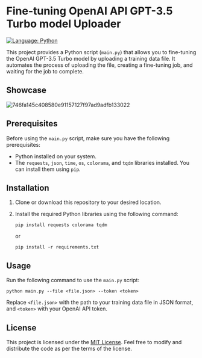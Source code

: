 # Fine-tuning OpenAI API GPT-3.5 Turbo model Uploader

[![Language: Python](https://img.shields.io/badge/Language-Python-blue.svg)](https://www.python.org)

This project provides a Python script (`main.py`) that allows you to fine-tuning the OpenAI GPT-3.5 Turbo model by uploading a training data file. It automates the process of uploading the file, creating a fine-tuning job, and waiting for the job to complete.

## Showcase

![746fa145c408580e91157127f97ad9adfb133022](https://github.com/H0llyW00dzZ/OpenAI-API/assets/17626300/35cf161e-795e-409b-9168-08da9049dc78)

## Prerequisites

Before using the `main.py` script, make sure you have the following prerequisites:

- Python installed on your system.
- The `requests`, `json`, `time`, `os`, `colorama`, and `tqdm` libraries installed. You can install them using `pip`.

## Installation

1. Clone or download this repository to your desired location.

2. Install the required Python libraries using the following command:

   ```shell
   pip install requests colorama tqdm
   ```
   or
   ```shell
   pip install -r requirements.txt
   ```

## Usage

Run the following command to use the `main.py` script:

```shell
python main.py --file <file.json> --token <token>
```

Replace `<file.json>` with the path to your training data file in JSON format, and `<token>` with your OpenAI API token.

## License

This project is licensed under the [MIT License](LICENSE). Feel free to modify and distribute the code as per the terms of the license.
